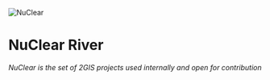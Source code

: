 ![NuClear](media/nuclear-logo.png)
# NuClear River

_NuClear is the set of 2GIS projects used internally and open for contribution_
